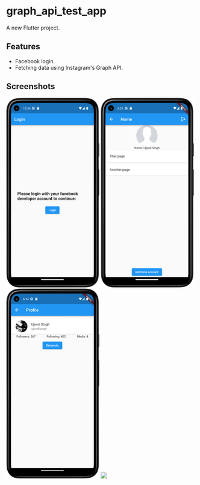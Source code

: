 # graph_api_test_app

A new Flutter project.

## Features

- Facebook login.
- Fetching data using Instagram's Graph API.

## Screenshots

<img src="https://github.com/k12onoss/graph_api_test_app/blob/main/screenshots/login.png?raw=true" width="49%"> <img src="https://github.com/k12onoss/graph_api_test_app/blob/main/screenshots/home.png?raw=true" width="49%"> <img src="https://github.com/k12onoss/graph_api_test_app/blob/main/screenshots/profile.png?raw=true" width="49%"> <img src="https://github.com/k12onoss/medimate/blob/main/screenshots/posts.png?raw=true" width="49%">